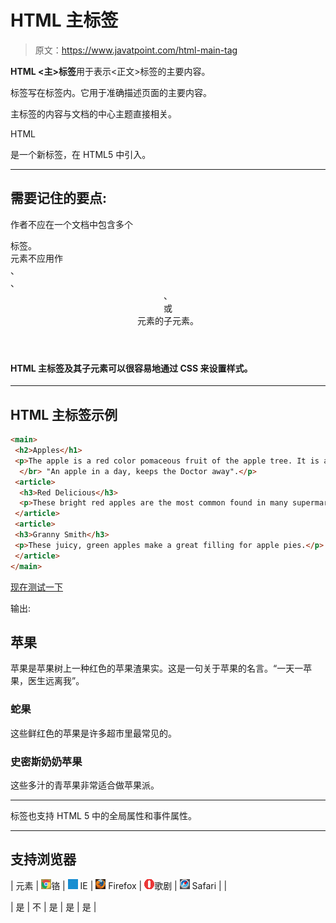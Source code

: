 # HTML 主标签

> 原文：<https://www.javatpoint.com/html-main-tag>

**HTML <主>标签**用于表示<正文>标签的主要内容。

<main>标签写在标签内。它用于准确描述页面的主要内容。</main>

主标签的内容与文档的中心主题直接相关。

HTML

<main>是一个新标签，在 HTML5 中引入。</main>

* * *

## 需要记住的要点:

作者不应在一个文档中包含多个

<main>标签。</main>

<main>元素不应用作

<article>、

<aside>、

<header>、

<footer>或

<nav>元素的子元素。</nav>

</footer>

</header>

</aside>

</article>

</main>

#### HTML 主标签及其子元素可以很容易地通过 CSS 来设置样式。

* * *

## HTML 主标签示例

```html
<main>
 <h2>Apples</h1>
 <p>The apple is a red color pomaceous fruit of the apple tree. It is a very famous saying about apple.
  </br> "An apple in a day, keeps the Doctor away".</p>
 <article>
  <h3>Red Delicious</h3>
  <p>These bright red apples are the most common found in many supermarkets.</p>
 </article>
 <article>
 <h3>Granny Smith</h3>
 <p>These juicy, green apples make a great filling for apple pies.</p>
 </article>
</main>

```

[现在测试一下](https://www.javatpoint.com/oprweb/test.jsp?filename=htmlmaintag1)

输出:

<main>

## 苹果

苹果是苹果树上一种红色的苹果渣果实。这是一句关于苹果的名言。“一天一苹果，医生远离我”。

<article>

### 蛇果

这些鲜红色的苹果是许多超市里最常见的。

</article>

<article>

### 史密斯奶奶苹果

这些多汁的青苹果非常适合做苹果派。

</article>

</main>

* * *

<main>标签也支持 HTML 5 中的全局属性和事件属性。</main>

* * *

## 支持浏览器

| 元素 | ![chrome browser](img/4fbdc93dc2016c5049ed108e7318df19.png)铬 | ![ie browser](img/83dd23df1fe8373fd5bf054b2c1dd88b.png) IE | ![firefox browser](img/4f001fff393888a8a807ed29b28145d1.png) Firefox | ![opera browser](img/6cad4a592cc69a052056a0577b4aac65.png)歌剧 | ![safari browser](img/a0f6a9711a92203c5dc5c127fe9c9fca.png) Safari |
| 

<main></main>

 | 是 | 不 | 是 | 是 | 是 |